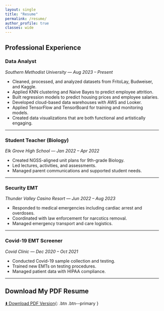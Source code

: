 ```yaml
---
layout: single
title: "Resume"
permalink: /resume/
author_profile: true
classes: wide
---
```




## Professional Experience

### **Data Analyst**  
*Southern Methodist University* — *Aug 2023 – Present*  
- Cleaned, processed, and analyzed datasets from FritoLay, Budweiser, and Kaggle.  
- Applied KNN clustering and Naive Bayes to predict employee attrition.  
- Built regression models to predict housing prices and employee salaries.  
- Developed cloud-based data warehouses with AWS and Looker.  
- Applied TensorFlow and TensorBoard for training and monitoring models.  
- Created data visualizations that are both functional and artistically engaging.

---

### **Student Teacher (Biology)**  
*Elk Grove High School* — *Jan 2022 – Apr 2022*  
- Created NGSS-aligned unit plans for 9th-grade Biology.  
- Led lectures, activities, and assessments.  
- Managed parent communications and supported student needs.

---

### **Security EMT**  
*Thunder Valley Casino Resort* — *Jun 2022 – Aug 2023*  
- Responded to medical emergencies including cardiac arrest and overdoses.  
- Coordinated with law enforcement for narcotics removal.  
- Managed emergency transport and care logistics.

---

### **Covid-19 EMT Screener**  
*Covid Clinic* — *Dec 2020 – Oct 2021*  
- Conducted Covid-19 sample collection and testing.  
- Trained new EMTs on testing procedures.  
- Managed patient data with HIPAA compliance.


---

## Download My PDF Resume  
[⬇️ Download PDF Version](/assets/files/Joel_Laskow_Resume.pdf){: .btn .btn--primary }
